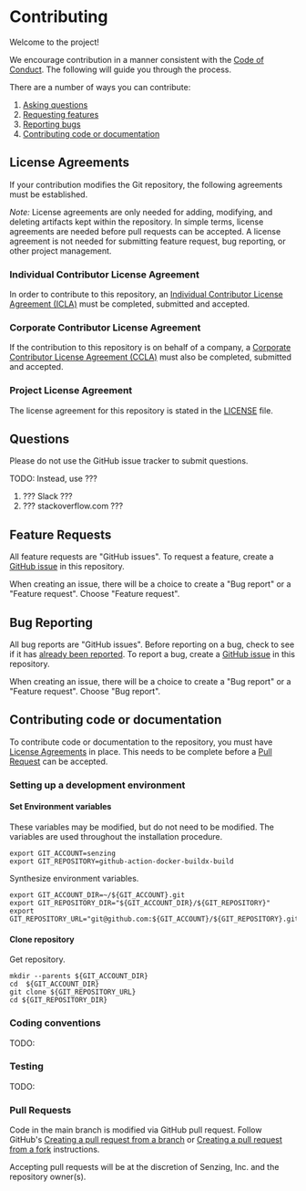 # Contributing

Welcome to the project!

We encourage contribution in a manner consistent with the [Code of Conduct](CODE_OF_CONDUCT.md).
The following will guide you through the process.

There are a number of ways you can contribute:

1. [Asking questions](#questions)
1. [Requesting features](#feature-requests)
1. [Reporting bugs](#bug-reporting)
1. [Contributing code or documentation](#contributing-code-or-documentation)

## License Agreements

If your contribution modifies the Git repository, the following agreements must be established.

_Note:_ License agreements are only needed for adding, modifying, and deleting artifacts kept within the repository.
In simple terms, license agreements are needed before pull requests can be accepted.
A license agreement is not needed for submitting feature request, bug reporting, or other project management.

### Individual Contributor License Agreement

In order to contribute to this repository, an
[Individual Contributor License Agreement (ICLA)](.github/senzing-individual-contributor-license-agreement.pdf)
must be completed, submitted and accepted.

### Corporate Contributor License Agreement

If the contribution to this repository is on behalf of a company, a
[Corporate Contributor License Agreement (CCLA)](.github/senzing-corporate-contributor-license-agreement.pdf)
must also be completed, submitted and accepted.

### Project License Agreement

The license agreement for this repository is stated in the
[LICENSE](LICENSE) file.

## Questions

Please do not use the GitHub issue tracker to submit questions.

TODO: Instead, use ???

1. ??? Slack ???
1. ??? stackoverflow.com ???

## Feature Requests

All feature requests are "GitHub issues".
To request a feature, create a
[GitHub issue](https://help.github.com/articles/creating-an-issue/)
in this repository.

When creating an issue, there will be a choice to create a "Bug report" or a "Feature request".
Choose "Feature request".

## Bug Reporting

All bug reports are "GitHub issues".
Before reporting on a bug, check to see if it has
[already been reported](https://github.com/search?q=+is%3Aissue+user%3Asenzing).
To report a bug, create a
[GitHub issue](https://help.github.com/articles/creating-an-issue/)
in this repository.

When creating an issue, there will be a choice to create a "Bug report" or a "Feature request".
Choose "Bug report".

## Contributing code or documentation

To contribute code or documentation to the repository, you must have
[License Agreements](#license-agreements) in place.
This needs to be complete before a [Pull Request](#pull-requests) can be accepted.

### Setting up a development environment

#### Set Environment variables

These variables may be modified, but do not need to be modified.
The variables are used throughout the installation procedure.

```console
export GIT_ACCOUNT=senzing
export GIT_REPOSITORY=github-action-docker-buildx-build
```

Synthesize environment variables.

```console
export GIT_ACCOUNT_DIR=~/${GIT_ACCOUNT}.git
export GIT_REPOSITORY_DIR="${GIT_ACCOUNT_DIR}/${GIT_REPOSITORY}"
export GIT_REPOSITORY_URL="git@github.com:${GIT_ACCOUNT}/${GIT_REPOSITORY}.git"
```

#### Clone repository

Get repository.

```console
mkdir --parents ${GIT_ACCOUNT_DIR}
cd  ${GIT_ACCOUNT_DIR}
git clone ${GIT_REPOSITORY_URL}
cd ${GIT_REPOSITORY_DIR}
```

### Coding conventions

TODO:

### Testing

TODO:

### Pull Requests

Code in the main branch is modified via GitHub pull request.
Follow GitHub's
[Creating a pull request from a branch](https://help.github.com/articles/creating-a-pull-request/)
or
[Creating a pull request from a fork](https://help.github.com/articles/creating-a-pull-request-from-a-fork/) instructions.

Accepting pull requests will be at the discretion of Senzing, Inc. and the repository owner(s).

